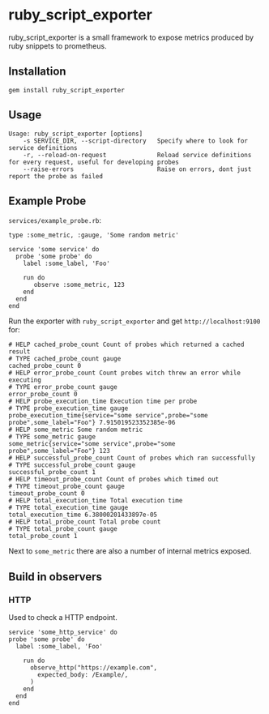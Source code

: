 # ruby_script_exporter

ruby_script_exporter is a small framework to expose metrics produced by ruby snippets to prometheus.

## Installation

`gem install ruby_script_exporter`

## Usage

```
Usage: ruby_script_exporter [options]
    -s SERVICE_DIR, --script-directory   Specify where to look for service definitions
    -r, --reload-on-request              Reload service definitions for every request, useful for developing probes
    --raise-errors                       Raise on errors, dont just report the probe as failed
```

## Example Probe

`services/example_probe.rb`:  

```
type :some_metric, :gauge, 'Some random metric'

service 'some service' do
  probe 'some probe' do
    label :some_label, 'Foo'
    
    run do
       observe :some_metric, 123
    end
  end
end
```
 
Run the exporter with `ruby_script_exporter` and get `http://localhost:9100` for:  

```
# HELP cached_probe_count Count of probes which returned a cached result
# TYPE cached_probe_count gauge
cached_probe_count 0
# HELP error_probe_count Count probes witch threw an error while executing
# TYPE error_probe_count gauge
error_probe_count 0
# HELP probe_execution_time Execution time per probe
# TYPE probe_execution_time gauge
probe_execution_time{service="some service",probe="some probe",some_label="Foo"} 7.915019523352385e-06
# HELP some_metric Some random metric
# TYPE some_metric gauge
some_metric{service="some service",probe="some probe",some_label="Foo"} 123
# HELP successful_probe_count Count of probes which ran successfully
# TYPE successful_probe_count gauge
successful_probe_count 1
# HELP timeout_probe_count Count of probes which timed out
# TYPE timeout_probe_count gauge
timeout_probe_count 0
# HELP total_execution_time Total execution time
# TYPE total_execution_time gauge
total_execution_time 6.38000201433897e-05
# HELP total_probe_count Total probe count
# TYPE total_probe_count gauge
total_probe_count 1
```

Next to `some_metric` there are also a number of internal metrics exposed.

## Build in observers

### HTTP

Used to check a HTTP endpoint.

```
service 'some_http_service' do
probe 'some probe' do
  label :some_label, 'Foo'
  
    run do
      observe_http("https://example.com",
        expected_body: /Example/,
      )
    end
  end
end
```